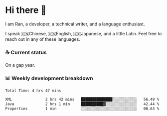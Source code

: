 # Hi there 👋

I am Ran, a developer, a technical writer, and a language enthusiast.

I speak 🇨🇳Chinese, 🇺🇸English, 🇯🇵Japanese, and a little Latin. Feel free to reach out in any of these languages.

<!-- [LinkedIn]() | [Twitter]() | [📧]() -->

### ☕ Current status

On a gap year.

### 📊 Weekly development breakdown

<!--START_SECTION:waka-->

```txt
Total Time: 4 hrs 47 mins

XML               2 hrs 42 mins   ██████████████░░░░░░░░░░░   56.49 %
Java              2 hrs 1 min     ██████████▓░░░░░░░░░░░░░░   42.44 %
Properties        1 min           ░░░░░░░░░░░░░░░░░░░░░░░░░   00.63 %
```

<!--END_SECTION:waka-->
